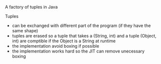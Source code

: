 A factory of tuples in Java

Tuples
- can be exchanged with different part of the program (if they have the same shape)
- tuples are erased so a tuple that takes a (String, int) and a tuple (Object, int) are comptible if the Object is a String at runtime
- the implementation avoid boxing if possible
- the implementation works hard so the JIT can remove unecessary boxing

